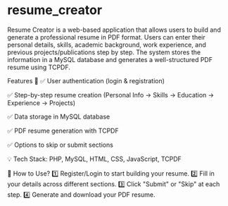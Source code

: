 # resume_creator
Resume Creator is a web-based application that allows users to build and generate a professional resume in PDF format. Users can enter their personal details, skills, academic background, work experience, and previous projects/publications step by step. The system stores the information in a MySQL database and generates a well-structured PDF resume using TCPDF.

Features 🚀
✅ User authentication (login & registration)

✅ Step-by-step resume creation (Personal Info → Skills → Education → Experience → Projects)

✅ Data storage in MySQL database

✅ PDF resume generation with TCPDF

✅ Options to skip or submit sections

💡 Tech Stack: PHP, MySQL, HTML, CSS, JavaScript, TCPDF

📌 How to Use?
1️⃣ Register/Login to start building your resume.
2️⃣ Fill in your details across different sections.
3️⃣ Click "Submit" or "Skip" at each step.
4️⃣ Generate and download your PDF resume.

